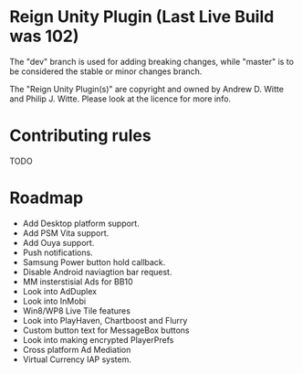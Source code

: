 Reign Unity Plugin (Last Live Build was 102)
==================
The "dev" branch is used for adding breaking changes, while "master" is to be considered the stable or minor changes branch.

The "Reign Unity Plugin(s)" are copyright and owned by Andrew D. Witte and Philip J. Witte.
Please look at the licence for more info.

Contributing rules
========================================================================
TODO

Roadmap
========================================================================
- Add Desktop platform support.
- Add PSM Vita support.
- Add Ouya support.
- Push notifications.
- Samsung Power button hold callback.
- Disable Android naviagtion bar request.
- MM insterstisial Ads for BB10
- Look into AdDuplex
- Look into InMobi
- Win8/WP8 Live Tile features
- Look into PlayHaven, Chartboost and Flurry
- Custom button text for MessageBox buttons
- Look into making encrypted PlayerPrefs
- Cross platform Ad Mediation
- Virtual Currency IAP system.